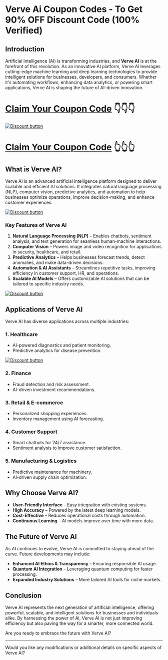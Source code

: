 # Verve Ai Coupon Codes - To Get 90% OFF Discount Code (100% Verified)

## **Introduction**  
Artificial Intelligence (AI) is transforming industries, and **Verve AI** is at the forefront of this revolution. As an innovative AI platform, Verve AI leverages cutting-edge machine learning and deep learning technologies to provide intelligent solutions for businesses, developers, and consumers. Whether it's automating workflows, enhancing data analytics, or powering smart applications, Verve AI is shaping the future of AI-driven innovation.  

# [Claim Your Coupon Code](https://www.vervecopilot.com/?ref=muhammad) 👇👇👇

[![Discount button](https://github.com/user-attachments/assets/d84d81bf-3162-482e-9e2e-e24303a0283e)](https://www.vervecopilot.com/?ref=muhammad)

# [Claim Your Coupon Code](https://www.vervecopilot.com/?ref=muhammad) 👆👆👆

## **What is Verve AI?**  
Verve AI is an advanced artificial intelligence platform designed to deliver scalable and efficient AI solutions. It integrates natural language processing (NLP), computer vision, predictive analytics, and automation to help businesses optimize operations, improve decision-making, and enhance customer experiences.  

[![Discount button](https://github.com/user-attachments/assets/a6246875-1d9d-485d-b688-d3a166d2a953)](https://www.vervecopilot.com/?ref=muhammad)


### **Key Features of Verve AI**  
1. **Natural Language Processing (NLP)** – Enables chatbots, sentiment analysis, and text generation for seamless human-machine interactions.  
2. **Computer Vision** – Powers image and video recognition for applications in security, healthcare, and retail.  
3. **Predictive Analytics** – Helps businesses forecast trends, detect anomalies, and make data-driven decisions.  
4. **Automation & AI Assistants** – Streamlines repetitive tasks, improving efficiency in customer support, HR, and operations.  
5. **Scalable AI Models** – Offers customizable AI solutions that can be tailored to specific industry needs.  

[![Discount button](https://github.com/user-attachments/assets/a6246875-1d9d-485d-b688-d3a166d2a953)](https://www.vervecopilot.com/?ref=muhammad)

## **Applications of Verve AI**  
Verve AI has diverse applications across multiple industries:  

### **1. Healthcare**  
- AI-powered diagnostics and patient monitoring.  
- Predictive analytics for disease prevention.  

[![Discount button](https://github.com/user-attachments/assets/a6246875-1d9d-485d-b688-d3a166d2a953)](https://www.vervecopilot.com/?ref=muhammad)

### **2. Finance**  
- Fraud detection and risk assessment.  
- AI-driven investment recommendations.  

### **3. Retail & E-commerce**  
- Personalized shopping experiences.  
- Inventory management using AI forecasting.  

### **4. Customer Support**  
- Smart chatbots for 24/7 assistance.  
- Sentiment analysis to improve customer satisfaction.  

### **5. Manufacturing & Logistics**  
- Predictive maintenance for machinery.  
- AI-driven supply chain optimization.  

## **Why Choose Verve AI?**  
- **User-Friendly Interface** – Easy integration with existing systems.  
- **High Accuracy** – Powered by the latest deep learning models.  
- **Cost-Effective** – Reduces operational costs through automation.  
- **Continuous Learning** – AI models improve over time with more data.  

## **The Future of Verve AI**  
As AI continues to evolve, Verve AI is committed to staying ahead of the curve. Future developments may include:  
- **Enhanced AI Ethics & Transparency** – Ensuring responsible AI usage.  
- **Quantum AI Integration** – Leveraging quantum computing for faster processing.  
- **Expanded Industry Solutions** – More tailored AI tools for niche markets.  

## **Conclusion**  
Verve AI represents the next generation of artificial intelligence, offering powerful, scalable, and intelligent solutions for businesses and individuals alike. By harnessing the power of AI, Verve AI is not just improving efficiency but also paving the way for a smarter, more connected world.  

Are you ready to embrace the future with Verve AI?  

---  
Would you like any modifications or additional details on specific aspects of Verve AI?
